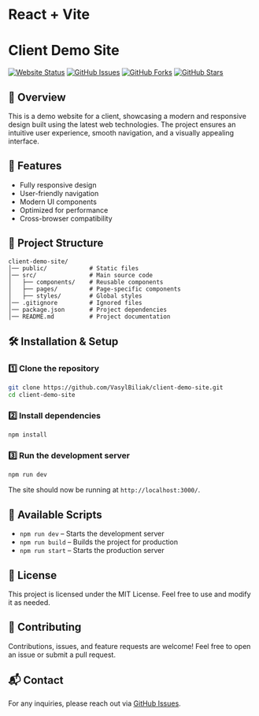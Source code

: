 # React + Vite
# Client Demo Site

[![Website Status](https://img.shields.io/website-up-down-green-red/http/shields.io.svg)](https://your-live-site.com)
[![GitHub Issues](https://img.shields.io/github/issues/VasylBiliak/client-demo-site)](https://github.com/VasylBiliak/client-demo-site/issues)
[![GitHub Forks](https://img.shields.io/github/forks/VasylBiliak/client-demo-site)](https://github.com/VasylBiliak/client-demo-site/network)
[![GitHub Stars](https://img.shields.io/github/stars/VasylBiliak/client-demo-site)](https://github.com/VasylBiliak/client-demo-site/stargazers)

## 📌 Overview
This is a demo website for a client, showcasing a modern and responsive design built using the latest web technologies. The project ensures an intuitive user experience, smooth navigation, and a visually appealing interface.

## 🚀 Features
- Fully responsive design
- User-friendly navigation
- Modern UI components
- Optimized for performance
- Cross-browser compatibility

## 📂 Project Structure
```
client-demo-site/
│── public/            # Static files
│── src/               # Main source code
│   ├── components/    # Reusable components
│   ├── pages/         # Page-specific components
│   ├── styles/        # Global styles
│── .gitignore         # Ignored files
│── package.json       # Project dependencies
│── README.md          # Project documentation
```

## 🛠 Installation & Setup

### 1️⃣ Clone the repository
```sh
git clone https://github.com/VasylBiliak/client-demo-site.git
cd client-demo-site
```

### 2️⃣ Install dependencies
```sh
npm install
```

### 3️⃣ Run the development server
```sh
npm run dev
```

The site should now be running at `http://localhost:3000/`.

## 🔧 Available Scripts

- `npm run dev` – Starts the development server
- `npm run build` – Builds the project for production
- `npm run start` – Starts the production server

## 📜 License
This project is licensed under the MIT License. Feel free to use and modify it as needed.

## 🤝 Contributing
Contributions, issues, and feature requests are welcome! Feel free to open an issue or submit a pull request.

## 📬 Contact
For any inquiries, please reach out via [GitHub Issues](https://github.com/VasylBiliak/client-demo-site/issues).
